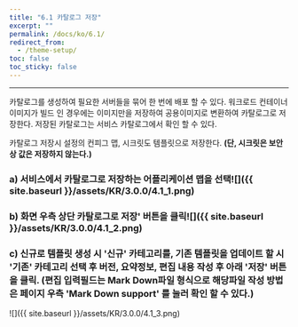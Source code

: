 ```yaml
---
title: "6.1 카탈로그 저장"
excerpt: ""
permalink: /docs/ko/6.1/
redirect_from:
  - /theme-setup/
toc: false
toc_sticky: false
---
```


---
카탈로그를 생성하여 필요한 서버들을 묶어 한 번에 배포 할 수 있다. 워크로드 컨테이너 이미지가 빌드 인 경우에는 이미지만을 저장하여 공용이미지로 변환하여 카탈로그로 저장한다. 저장된 카탈로그는 서비스 카탈로그에서 확인 할 수 있다.

카탈로그 저장시 설정의 컨피그 맵, 시크릿도 템플릿으로 저장한다. **\(단, 시크릿은 보안상 값은 저장하지 않는다.\)**

### a\) 서비스에서 카탈로그로 저장하는 어플리케이션 맵을 선택![]({{ site.baseurl }}/assets/KR/3.0.0/4.1_1.png)

### b\) 화면 우측 상단 카탈로그로 저장' 버튼을 클릭![]({{ site.baseurl }}/assets/KR/3.0.0/4.1_2.png)

### c\) 신규로 템플릿 생성 시 '신규' 카테고리를, 기존 템플릿을 업데이트 할 시 '기존' 카테고리 선택 후 버전, 요약정보, 편집 내용 작성 후 아래 '저장' 버튼을 클릭. \(편집 입력필드는 Mark Down파일 형식으로 해당파일 작성 방법은 페이지 우측 'Mark Down support' 를 눌러 확인 할 수 있다.\)
![]({{ site.baseurl }}/assets/KR/3.0.0/4.1_3.png)
